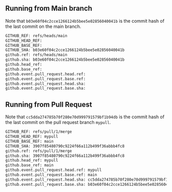 

## Running from Main branch

Note that `b03e60f04c2cce1266124b5bee5e02856040041b` is the commit hash of the last commit on the main branch.

```bash
GITHUB_REF: refs/heads/main
GITHUB_HEAD_REF: 
GITHUB_BASE_REF: 
GITHUB_SHA: b03e60f04c2cce1266124b5bee5e02856040041b
github.ref: refs/heads/main
github.sha: b03e60f04c2cce1266124b5bee5e02856040041b
github.head_ref: 
github.base_ref: 
github.event.pull_request.head.ref: 
github.event.pull_request.base.ref: 
github.event.pull_request.head.sha: 
github.event.pull_request.base.sha: 
```

## Running from Pull Request

Note that `cc5dda274785b70f280e70d999791579bf1b94db` is the commit hash of the last commit on the pull request branch `mypull`.

```bash
GITHUB_REF: refs/pull/1/merge
GITHUB_HEAD_REF: mypull
GITHUB_BASE_REF: main
GITHUB_SHA: 3907f85480790c9224f66a112b499f36abbb4fc8
github.ref: refs/pull/1/merge
github.sha: 3907f85480790c9224f66a112b499f36abbb4fc8
github.head_ref: mypull
github.base_ref: main
github.event.pull_request.head.ref: mypull
github.event.pull_request.base.ref: main
github.event.pull_request.head.sha: cc5dda274785b70f280e70d999791579bf1b94db
github.event.pull_request.base.sha: b03e60f04c2cce1266124b5bee5e02856040041b
```

